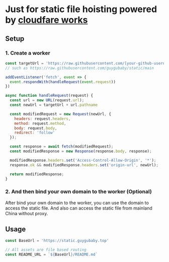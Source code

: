 # Just for static file hoisting powered by [cloudfare works](https://www.cloudflare.com/)

## Setup 

### 1. Create a worker

```js
const targetUrl = 'https://raw.githubusercontent.com/[your-github-username]/[your-repositry-name]/[your-branch-name]'
// such as https://raw.githubusercontent.com/guygubaby/static/main

addEventListener('fetch', event => {
  event.respondWith(handleRequest(event.request))
})

async function handleRequest(request) {
  const url = new URL(request.url);
  const newUrl = targetUrl + url.pathname

  const modifiedRequest = new Request(newUrl, {
    headers: request.headers,
    method: request.method,
    body: request.body,
    redirect: 'follow'
  });

  const response = await fetch(modifiedRequest);
  const modifiedResponse = new Response(response.body, response);

  modifiedResponse.headers.set('Access-Control-Allow-Origin', '*');
  response.ok && modifiedResponse.headers.set('origin-url', newUrl);

  return modifiedResponse;
}
```

### 2. And then bind your own domain to the worker (Optional)

After bind your own domain to the worker, you can use the domain to access the static file. And also can access the static file from mainland China without proxy.

## Usage

```ts
const BaseUrl = 'https://static.guygubaby.top'

// All assets are file based routing
const README_URL = `${BaseUrl}/README.md`
```
